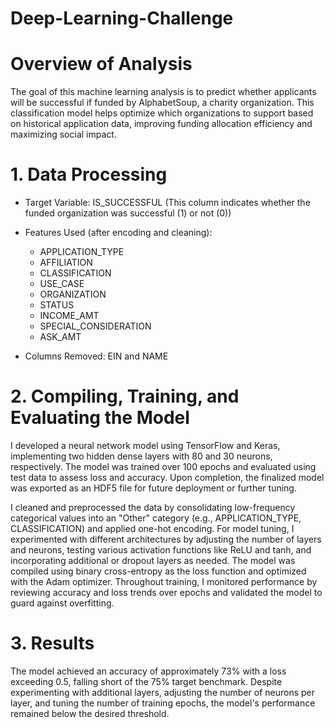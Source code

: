 # Deep-Learning-Challenge

# Overview of Analysis

The goal of this machine learning analysis is to predict whether applicants will be successful if funded by AlphabetSoup, a charity organization. This classification model helps optimize which organizations to support based on historical application data, improving funding allocation efficiency and maximizing social impact.

# 1. Data Processing

  - Target Variable: IS_SUCCESSFUL (This column indicates whether the funded organization was successful (1) or not (0))
  - Features Used (after encoding and cleaning):
    - APPLICATION_TYPE
    - AFFILIATION
    - CLASSIFICATION
    - USE_CASE
    - ORGANIZATION
    - STATUS
    - INCOME_AMT
    - SPECIAL_CONSIDERATION
    - ASK_AMT
   
  - Columns Removed: EIN and NAME

# 2. Compiling, Training, and Evaluating the Model

I developed a neural network model using TensorFlow and Keras, implementing two hidden dense layers with 80 and 30 neurons, respectively. The model was trained over 100 epochs and evaluated using test data to assess loss and accuracy. Upon completion, the finalized model was exported as an HDF5 file for future deployment or further tuning.

I cleaned and preprocessed the data by consolidating low-frequency categorical values into an "Other" category (e.g., APPLICATION_TYPE, CLASSIFICATION) and applied one-hot encoding. For model tuning, I experimented with different architectures by adjusting the number of layers and neurons, testing various activation functions like ReLU and tanh, and incorporating additional or dropout layers as needed. The model was compiled using binary cross-entropy as the loss function and optimized with the Adam optimizer. Throughout training, I monitored performance by reviewing accuracy and loss trends over epochs and validated the model to guard against overfitting.

# 3. Results

The model achieved an accuracy of approximately 73% with a loss exceeding 0.5, falling short of the 75% target benchmark. Despite experimenting with additional layers, adjusting the number of neurons per layer, and tuning the number of training epochs, the model's performance remained below the desired threshold.
